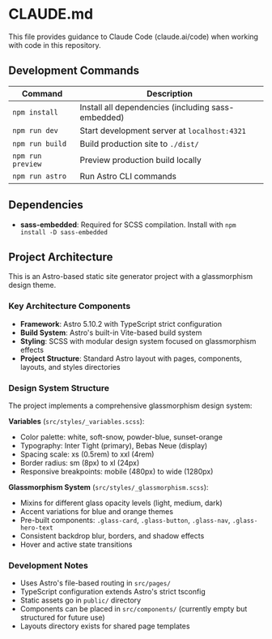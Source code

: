# CLAUDE.md

This file provides guidance to Claude Code (claude.ai/code) when working with code in this repository.

## Development Commands

| Command | Description |
|---------|-------------|
| `npm install` | Install all dependencies (including sass-embedded) |
| `npm run dev` | Start development server at `localhost:4321` |
| `npm run build` | Build production site to `./dist/` |
| `npm run preview` | Preview production build locally |
| `npm run astro` | Run Astro CLI commands |

## Dependencies

- **sass-embedded**: Required for SCSS compilation. Install with `npm install -D sass-embedded`

## Project Architecture

This is an Astro-based static site generator project with a glassmorphism design theme.

### Key Architecture Components

- **Framework**: Astro 5.10.2 with TypeScript strict configuration
- **Build System**: Astro's built-in Vite-based build system
- **Styling**: SCSS with modular design system focused on glassmorphism effects
- **Project Structure**: Standard Astro layout with pages, components, layouts, and styles directories

### Design System Structure

The project implements a comprehensive glassmorphism design system:

**Variables** (`src/styles/_variables.scss`):
- Color palette: white, soft-snow, powder-blue, sunset-orange
- Typography: Inter Tight (primary), Bebas Neue (display)
- Spacing scale: xs (0.5rem) to xxl (4rem)
- Border radius: sm (8px) to xl (24px)
- Responsive breakpoints: mobile (480px) to wide (1280px)

**Glassmorphism System** (`src/styles/_glassmorphism.scss`):
- Mixins for different glass opacity levels (light, medium, dark)
- Accent variations for blue and orange themes
- Pre-built components: `.glass-card`, `.glass-button`, `.glass-nav`, `.glass-hero-text`
- Consistent backdrop blur, borders, and shadow effects
- Hover and active state transitions

### Development Notes

- Uses Astro's file-based routing in `src/pages/`
- TypeScript configuration extends Astro's strict tsconfig
- Static assets go in `public/` directory
- Components can be placed in `src/components/` (currently empty but structured for future use)
- Layouts directory exists for shared page templates